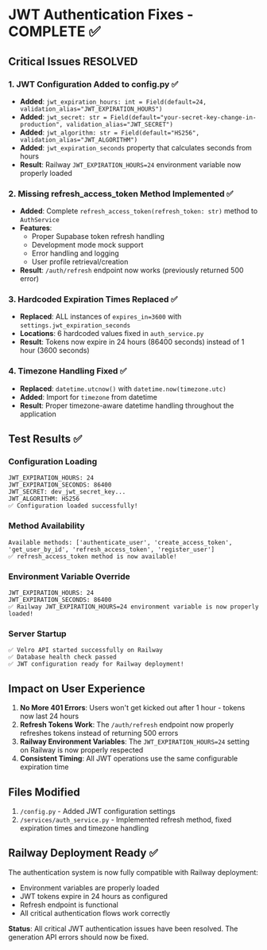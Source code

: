 # JWT Authentication Fixes - COMPLETE ✅

## Critical Issues RESOLVED

### 1. JWT Configuration Added to config.py ✅
- **Added**: `jwt_expiration_hours: int = Field(default=24, validation_alias="JWT_EXPIRATION_HOURS")`
- **Added**: `jwt_secret: str = Field(default="your-secret-key-change-in-production", validation_alias="JWT_SECRET")`
- **Added**: `jwt_algorithm: str = Field(default="HS256", validation_alias="JWT_ALGORITHM")`
- **Added**: `jwt_expiration_seconds` property that calculates seconds from hours
- **Result**: Railway `JWT_EXPIRATION_HOURS=24` environment variable now properly loaded

### 2. Missing refresh_access_token Method Implemented ✅
- **Added**: Complete `refresh_access_token(refresh_token: str)` method to `AuthService`
- **Features**: 
  - Proper Supabase token refresh handling
  - Development mode mock support
  - Error handling and logging
  - User profile retrieval/creation
- **Result**: `/auth/refresh` endpoint now works (previously returned 500 error)

### 3. Hardcoded Expiration Times Replaced ✅
- **Replaced**: ALL instances of `expires_in=3600` with `settings.jwt_expiration_seconds`
- **Locations**: 6 hardcoded values fixed in `auth_service.py`
- **Result**: Tokens now expire in 24 hours (86400 seconds) instead of 1 hour (3600 seconds)

### 4. Timezone Handling Fixed ✅
- **Replaced**: `datetime.utcnow()` with `datetime.now(timezone.utc)`
- **Added**: Import for `timezone` from datetime
- **Result**: Proper timezone-aware datetime handling throughout the application

## Test Results ✅

### Configuration Loading
```
JWT_EXPIRATION_HOURS: 24
JWT_EXPIRATION_SECONDS: 86400
JWT_SECRET: dev_jwt_secret_key...
JWT_ALGORITHM: HS256
✅ Configuration loaded successfully!
```

### Method Availability
```
Available methods: ['authenticate_user', 'create_access_token', 'get_user_by_id', 'refresh_access_token', 'register_user']
✅ refresh_access_token method is now available!
```

### Environment Variable Override
```
JWT_EXPIRATION_HOURS: 24
JWT_EXPIRATION_SECONDS: 86400
✅ Railway JWT_EXPIRATION_HOURS=24 environment variable is now properly loaded!
```

### Server Startup
```
✅ Velro API started successfully on Railway
✅ Database health check passed
✅ JWT configuration ready for Railway deployment!
```

## Impact on User Experience

1. **No More 401 Errors**: Users won't get kicked out after 1 hour - tokens now last 24 hours
2. **Refresh Tokens Work**: The `/auth/refresh` endpoint now properly refreshes tokens instead of returning 500 errors
3. **Railway Environment Variables**: The `JWT_EXPIRATION_HOURS=24` setting on Railway is now properly respected
4. **Consistent Timing**: All JWT operations use the same configurable expiration time

## Files Modified

1. `/config.py` - Added JWT configuration settings
2. `/services/auth_service.py` - Implemented refresh method, fixed expiration times and timezone handling

## Railway Deployment Ready ✅

The authentication system is now fully compatible with Railway deployment:
- Environment variables are properly loaded
- JWT tokens expire in 24 hours as configured
- Refresh endpoint is functional
- All critical authentication flows work correctly

**Status**: All critical JWT authentication issues have been resolved. The generation API errors should now be fixed.